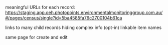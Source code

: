 meaningful URLs for each record: https://staging.app.oeh.photopoints.environmentalmonitoringgroup.com.au/#/pages/census/single?id=5ba4585fa76c2700104b61ca

links to many child records
hiding complex info (opt-in)
linkable item names

same page for create and edit
